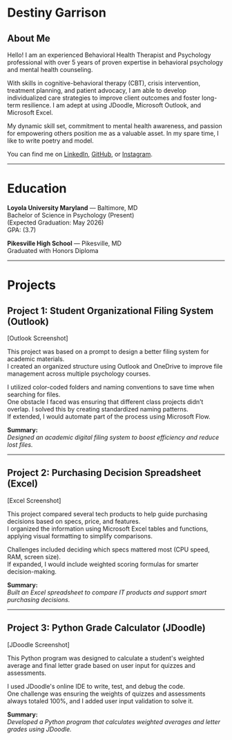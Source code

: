 # Destiny Garrison

## About Me


Hello! I am an experienced Behavioral Health Therapist and Psychology professional with over 5 years of proven expertise in behavioral psychology and mental health counseling.

With skills in cognitive-behavioral therapy (CBT), crisis intervention, treatment planning, and patient advocacy, I am able to develop individualized care strategies to improve client outcomes and foster long-term resilience. I am adept at using JDoodle, Microsoft Outlook, and Microsoft Excel.

My dynamic skill set, commitment to mental health awareness, and passion for empowering others position me as a valuable asset. In my spare time, I like to write poetry and model.

You can find me on [LinkedIn](https://www.linkedin.com/in/destiny-garrison-ba37782b6?utm_source=share&utm_campaign=share_via&utm_content=profile&utm_medium=ios_app), [GitHub](https://github.com/destinygarrison), or [Instagram](https://instagram.com/yourhandle).

---

# Education

**Loyola University Maryland** — Baltimore, MD  
Bachelor of Science in Psychology (Present)  
(Expected Graduation: May 2026)  
GPA: (3.7)

**Pikesville High School** — Pikesville, MD  
Graduated with Honors Diploma

---

# Projects

## Project 1: Student Organizational Filing System (Outlook)

[Outlook Screenshot]





This project was based on a prompt to design a better filing system for academic materials.  
I created an organized structure using Outlook and OneDrive to improve file management across multiple psychology courses.

I utilized color-coded folders and naming conventions to save time when searching for files.  
One obstacle I faced was ensuring that different class projects didn’t overlap. I solved this by creating standardized naming patterns.  
If extended, I would automate part of the process using Microsoft Flow.

**Summary:**  
*Designed an academic digital filing system to boost efficiency and reduce lost files.*

---

## Project 2: Purchasing Decision Spreadsheet (Excel)

[Excel Screenshot]





This project compared several tech products to help guide purchasing decisions based on specs, price, and features.  
I organized the information using Microsoft Excel tables and functions, applying visual formatting to simplify comparisons.

Challenges included deciding which specs mattered most (CPU speed, RAM, screen size).  
If expanded, I would include weighted scoring formulas for smarter decision-making.

**Summary:**  
*Built an Excel spreadsheet to compare IT products and support smart purchasing decisions.*

---

## Project 3: Python Grade Calculator (JDoodle)

[JDoodle Screenshot]





This Python program was designed to calculate a student's weighted average and final letter grade based on user input for quizzes and assessments.

I used JDoodle's online IDE to write, test, and debug the code.  
One challenge was ensuring the weights of quizzes and assessments always totaled 100%, and I added user input validation to solve it.

**Summary:**  
*Developed a Python program that calculates weighted averages and letter grades using JDoodle.*

